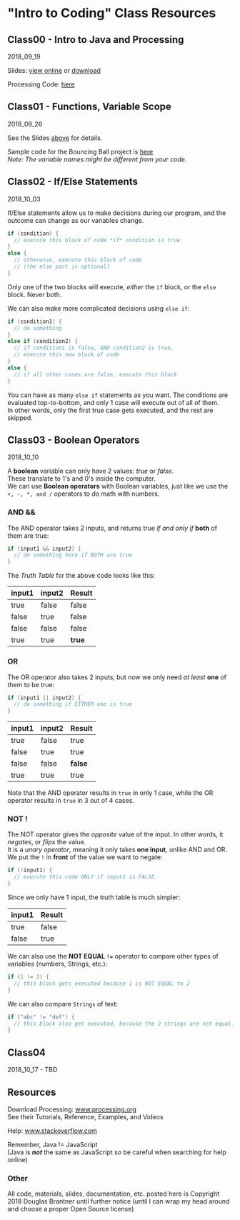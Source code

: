 # "Intro to Coding" Class Resources

## Class00 - Intro to Java and Processing
2018_09_19  

Slides: [view online](Slides/Class00/helloworld.pdf) or
[download](https://github.com/float13/hsa2018/raw/master/Slides/Class00/helloworld.pdf)

Processing Code: [here](Code/BasicExamples)

## Class01 - Functions, Variable Scope
2018_09_26  

See the Slides [above](Slides/Class00/helloworld.pdf) for details.

Sample code for the Bouncing Ball project is [here](Code/BasicExamples/bouncingBall0/bouncingBall0.pde)  
*Note: The variable names might be different from your code.*

## Class02 - If/Else Statements
2018_10_03  

If/Else statements allow us to make decisions during our program, and the outcome can change as our variables change.
```java
if (condition) {
  // execute this block of code *if* condition is true
}
else {
  // otherwise, execute this block of code
  // (the else part is optional)
}
```
Only one of the two blocks will execute, *either* the ```if``` block, or the ```else``` block. Never both.  

We can also make more complicated decisions using ```else if```:

```java
if (condition1) {
  // do something
}
else if (condition2) {
  // if condition1 is false, AND condition2 is true,
  // execute this new block of code
}
else {
  // if all other cases are false, execute this block
}
```
You can have as many ```else if``` statements as you want. The conditions are evaluated top-to-bottom, and only 1 case will execute out of all of them.  
In other words, only the first true case gets executed, and the rest are skipped.

## Class03 - Boolean Operators
2018_10_10  

A **boolean** variable can only have 2 values: *true* or *false*.  
These translate to 1's and 0's inside the computer.  
We can use **Boolean operators** with Boolean variables, just like we use the ```+, -, *, and /``` operators to do math with numbers.
### AND &&
The AND operator takes 2 inputs, and returns true *if and only if* **both** of them are true:
```java
if (input1 && input2) {
  // do something here if BOTH are true
}
```
The *Truth Table* for the above code looks like this:  

input1 | input2 | Result
---    | ---    | ---
true   | false  | false
false  | true   | false
false  | false  | false
true   | true   | **true**

### OR
The OR operator also takes 2 inputs, but now we only need *at least* **one** of them to be true:
```java
if (input1 || input2) {
  // do something if EITHER one is true
}
```  
input1 | input2 | Result
---    | ---    | ---
true   | false  | true
false  | true   | true
false  | false  | **false**
true   | true   | true

Note that the AND operator results in ```true``` in only 1 case, while the OR operator results in ```true``` in 3 out of 4 cases.

### NOT !
The NOT operator gives the *opposite* value of the input. In other words, it *negates*, or *flips* the value.  
It is a *unary operator*, meaning it only takes **one input**, unlike AND and OR.  
We put the ```!``` in **front** of the value we want to negate:
```java
if (!input1) {
  // execute this code ONLY if input1 is FALSE.
}
```
Since we only have 1 input, the truth table is much simpler:

input1 | Result
---    | ---
true   | false
false  | true

We can also use the **NOT EQUAL ```!=```** operator to compare other types of variables (numbers, Strings, etc.):
```java
if (1 != 2) {
  // this block gets executed because 1 is NOT EQUAL to 2
}
```
We can also compare ```Strings``` of text:
```java
if ("abc" != "def") {
  // this block also get executed, because the 2 strings are not equal.
}  
```
## Class04
2018_10_17 - TBD


## Resources
Download Processing: www.processing.org  
See their Tutorials, Reference, Examples, and Videos

Help: www.stackoverflow.com

Remember, Java != JavaScript  
(Java is **_not_** the same as JavaScript so be careful when searching for help online)

### Other
All code, materials, slides, documentation, etc. posted here is Copyright 2018 Douglas Brantner until further notice (until I can wrap my head around and choose a proper Open Source license)
